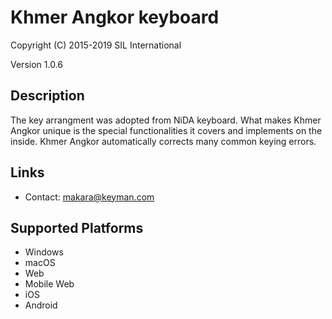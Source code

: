 Khmer Angkor keyboard
=====================

Copyright (C) 2015-2019 SIL International

Version 1.0.6

Description
-----------

The key arrangment was adopted from NiDA keyboard. What makes Khmer Angkor unique is the special functionalities it covers and implements on the inside.
Khmer Angkor automatically corrects many common keying errors.

Links
-----

 * Contact: makara@keyman.com

Supported Platforms
-------------------
 * Windows
 * macOS
 * Web
 * Mobile Web
 * iOS
 * Android
 